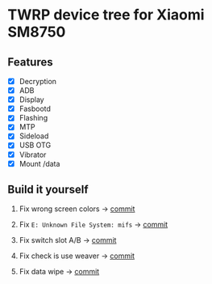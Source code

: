 # TWRP device tree for Xiaomi SM8750

## Features
- [X] Decryption
- [X] ADB
- [X] Display
- [X] Fasbootd
- [X] Flashing
- [X] MTP
- [X] Sideload
- [X] USB OTG
- [X] Vibrator
- [X] Mount /data

## Build it yourself
1. Fix wrong screen colors -> [commit](https://github.com/YuKongA/android_bootable_recovery/commit/edf59d8b504a4b3db197286aeac1c73727708175)

2. Fix `E: Unknown File System: mifs` -> [commit](https://github.com/YuKongA/android_bootable_recovery/commit/d7167c4d7b9cd341c049d62c876f365b58a39542)

3. Fix switch slot A/B -> [commit](https://github.com/YuKongA/android_bootable_recovery/commit/1648204cb0ffba48ef1ccb88fe5a6b4d451a0159)

4. Fix check is use weaver -> [commit](https://github.com/YuKongA/android_system_vold/commit/dc74c4e8943ca7ccc697c5b47784305f05d5049d)

5. Fix data wipe -> [commit](https://github.com/YuKongA/android_bootable_recovery/commit/6d182cf470d13152075003ff4ec57d192d5c3704)